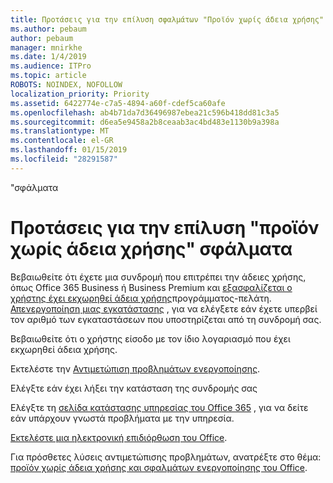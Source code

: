 ```yaml
---
title: Προτάσεις για την επίλυση σφαλμάτων "Προϊόν χωρίς άδεια χρήσης"
ms.author: pebaum
author: pebaum
manager: mnirkhe
ms.date: 1/4/2019
ms.audience: ITPro
ms.topic: article
ROBOTS: NOINDEX, NOFOLLOW
localization_priority: Priority
ms.assetid: 6422774e-c7a5-4894-a60f-cdef5ca60afe
ms.openlocfilehash: ab4b71da7d36496987ebea21c596b418dd81c3a5
ms.sourcegitcommit: d6ea5e9458a2b8ceaab3ac4bd483e1130b9a398a
ms.translationtype: MT
ms.contentlocale: el-GR
ms.lasthandoff: 01/15/2019
ms.locfileid: "28291587"
---
```

"σφάλματα

# <a name="suggestions-for-solving-unlicensed-product-errors"></a>Προτάσεις για την επίλυση "προϊόν χωρίς άδεια χρήσης" σφάλματα

Βεβαιωθείτε ότι έχετε μια συνδρομή που επιτρέπει την άδειες χρήσης, όπως Office 365 Business ή Business Premium και [εξασφαλίζεται ο χρήστης έχει εκχωρηθεί άδεια χρήσης](https://support.office.com/article/997596B5-4173-4627-B915-36ABAC6786DC)προγράμματος-πελάτη. [Απενεργοποίηση μιας εγκατάστασης](https://support.office.com/article/9b497c85-d0a4-4735-80fa-d3565bc05bd1) , για να ελέγξετε εάν έχετε υπερβεί τον αριθμό των εγκαταστάσεων που υποστηρίζεται από τη συνδρομή σας. 
  
Βεβαιωθείτε ότι ο χρήστης είσοδο με τον ίδιο λογαριασμό που έχει εκχωρηθεί άδεια χρήσης.
  
Εκτελέστε την [Αντιμετώπιση προβλημάτων ενεργοποίησης](https://aka.ms/SARA-OfficeActivation-Alchemy).
  
Ελέγξτε εάν έχει λήξει την κατάσταση της συνδρομής σας
  
Ελέγξτε τη [σελίδα κατάστασης υπηρεσίας του Office 365](https://support.office.com/article/932AD3AD-533C-418A-B938-6E44E8BC33B0) , για να δείτε εάν υπάρχουν γνωστά προβλήματα με την υπηρεσία. 
  
[Εκτελέστε μια ηλεκτρονική επιδιόρθωση του Office](https://support.office.com/Article/7821d4b6-7c1d-4205-aa0e-a6b40c5bb88b).
  
Για πρόσθετες λύσεις αντιμετώπισης προβλημάτων, ανατρέξτε στο θέμα: [προϊόν χωρίς άδεια χρήσης και σφαλμάτων ενεργοποίησης του Office](https://support.office.com/Article/0d23d3c0-c19c-4b2f-9845-5344fedc4380).
  

